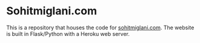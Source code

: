 # Sohitmiglani.com

This is a repository that houses the code for [sohitmiglani.com](sohitmiglani.com). The website is built in Flask/Python with a Heroku web server. 
